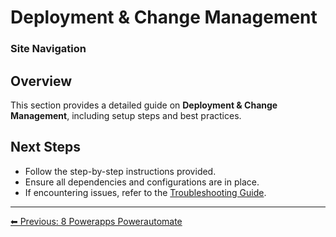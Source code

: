 <!-- description: Documentation about Deployment & Change Management for Your Organization. -->
# Deployment & Change Management

### Site Navigation

## Overview
This section provides a detailed guide on **Deployment & Change Management**, including setup steps and best practices.

## Next Steps
- Follow the step-by-step instructions provided.
- Ensure all dependencies and configurations are in place.
- If encountering issues, refer to the [Troubleshooting Guide](10-troubleshooting.md).

---

[⬅ Previous: 8 Powerapps Powerautomate](8-powerapps-powerautomate.md)